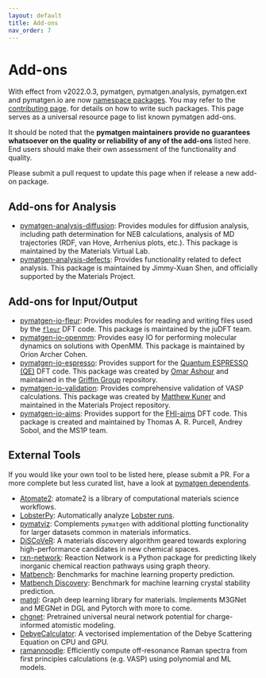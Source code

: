 ```yaml
---
layout: default
title: Add-ons
nav_order: 7
---
```


# Add-ons

With effect from v2022.0.3, pymatgen, pymatgen.analysis, pymatgen.ext and pymatgen.io are now [namespace packages](http://packaging.python.org/guides/packaging-namespace-packages). You may refer to the [contributing page](/contributing). for details on how to write such packages. This page serves as a universal resource page to list known pymatgen add-ons.

It should be noted that the **pymatgen maintainers provide no guarantees whatsoever on the quality or reliability of any of the add-ons** listed here. End users should make their own assessment of the functionality and quality.

Please submit a pull request to update this page when if release a new add-on package.

## Add-ons for Analysis

* [pymatgen-analysis-diffusion](http://pypi.org/project/pymatgen-analysis-diffusion): Provides modules for diffusion analysis, including path determination for NEB calculations, analysis of MD trajectories (RDF, van Hove, Arrhenius plots, etc.). This package is maintained by the Materials Virtual Lab.
* [pymatgen-analysis-defects](https://pypi.org/project/pymatgen-analysis-defects): Provides functionality related to defect analysis. This package is maintained by Jimmy-Xuan Shen, and officially supported by the Materials Project.

## Add-ons for Input/Output

* [pymatgen-io-fleur](http://pypi.org/project/pymatgen-io-fleur): Provides modules for reading and writing files used by the [`fleur`](https://www.flapw.de/rel) DFT code. This package is maintained by the juDFT team.
* [pymatgen-io-openmm](https://github.com/orionarcher/pymatgen-io-openmm): Provides easy IO for performing molecular dynamics on solutions with OpenMM. This package is maintained by Orion Archer Cohen.
* [pymatgen-io-espresso](https://github.com/Griffin-Group/pymatgen-io-espresso): Provides support for the [Quantum ESPRESSO (QE)](https://www.quantum-espresso.org) DFT code. This package was created by [Omar Ashour](https://github.com/oashour) and maintained in the [Griffin Group](https://sineadgriffin.com) repository.
* [pymatgen-io-validation](https://github.com/materialsproject/pymatgen-io-validation/): Provides comprehensive validation of VASP calculations. This package was created by [Matthew Kuner](https://github.com/matthewkuner) and maintained in the Materials Project repository.
* [pymatgen-io-aims](https://gitlab.com/FHI-aims-club/pymatgen-io-aims): Provides support for the [FHI-aims](https://fhi-aims.org/) DFT code. This package is created and maintained by Thomas A. R. Purcell, Andrey Sobol, and the MS1P team.

## External Tools

If you would like your own tool to be listed here, please submit a PR. For a more complete but less curated list, have a look at [pymatgen dependents](https://github.com/materialsproject/pymatgen/network/dependents).

* [Atomate2](https://github.com/materialsproject/atomate2): atomate2 is a library of computational materials science workflows.
* [LobsterPy](https://github.com/JaGeo/LobsterPy): Automatically analyze [Lobster runs](https://cohp.de).
* [pymatviz](https://github.com/janosh/pymatviz): Complements `pymatgen` with additional plotting functionality for larger datasets common in materials informatics.
* [DiSCoVeR](https://github.com/sparks-baird/mat_discover): A materials discovery algorithm geared towards exploring
  high-performance candidates in new chemical spaces.
* [rxn-network](https://github.com/GENESIS-EFRC/reaction-network): Reaction Network is a Python package for predicting likely inorganic chemical reaction pathways using graph theory.
* [Matbench](https://github.com/materialsproject/matbench): Benchmarks for machine learning property prediction.
* [Matbench Discovery](https://github.com/janosh/matbench-discovery): Benchmark for machine learning crystal stability prediction.
* [matgl](https://github.com/materialsvirtuallab/matgl): Graph deep learning library for materials. Implements M3GNet and MEGNet in DGL and Pytorch with more to come.
* [chgnet](https://github.com/CederGroupHub/chgnet): Pretrained universal neural network potential for charge-informed atomistic modeling.
* [DebyeCalculator](https://github.com/FrederikLizakJohansen/DebyeCalculator): A vectorised implementation of the Debye Scattering Equation on CPU and GPU.
* [ramannoodle](https://github.com/wolearyc/ramannoodle): Efficiently compute off-resonance Raman spectra from first principles calculations (e.g. VASP) using polynomial and ML models.
